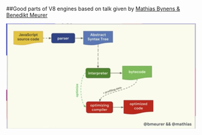 
##Good parts of V8 engines
based on talk given by [Mathias Bynens & Benedikt Meurer](https://youtu.be/5nmpokoRaZI)

![V8 enggine](https://github.com/Avi98/Today-I-Learned/blob/master/images/V8%20engine.png)

